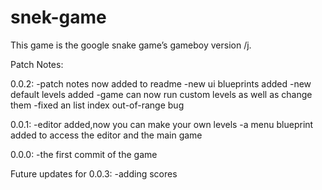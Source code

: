 # snek-game
This game is the google snake game’s gameboy version /j. 

Patch Notes:

0.0.2:
  -patch notes now added to readme
  -new ui blueprints added
  -new default levels added
  -game can now run custom levels as well as change them
  -fixed an list index out-of-range bug
  
0.0.1:
  -editor added,now you can make your own levels
  -a menu blueprint added to access the editor and the main game
 
0.0.0:
  -the first commit of the game
  
 Future updates for 0.0.3:
  -adding scores
